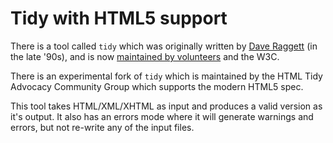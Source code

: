 # Tidy with HTML5 support

There is a tool called `tidy` which was originally written by [Dave
Raggett][tidy] (in the late '90s), and is now [maintained by
volunteers][tidy-sf] and the W3C.

There is an experimental fork of `tidy` which is maintained by the HTML Tidy
Advocacy Community Group which supports the modern HTML5 spec.

This tool takes HTML/XML/XHTML as input and produces a valid version as it's
output. It also has an errors mode where it will generate warnings and errors,
but not re-write any of the input files.

[tidy]: http://www.w3.org/People/Raggett/tidy/
[tidy-sf]: http://tidy.sourceforge.net/
[experiment-html5]: http://www.htacg.org/tidy-html5/
